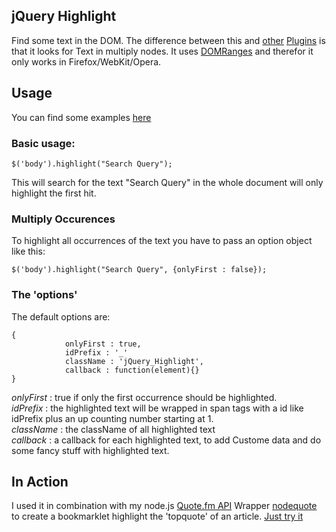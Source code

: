 jQuery Highlight 
----------------

Find some text in the DOM. The difference between this and [other](http://www.gotoquiz.com/web-coding/programming/javascript/highlight-words-in-text-with-jquery/) [Plugins](http://johannburkard.de/blog/programming/javascript/highlight-javascript-text-higlighting-jquery-plugin.html) is that it looks for Text in multiply nodes. It uses [DOMRanges](http://www.w3.org/TR/DOM-Level-2-Traversal-Range/ranges.html) and therefor it only works in Firefox/WebKit/Opera.

## Usage ##

You can find some examples [here](http://fweinb.github.com/jqueryhighlight/) 


### Basic usage: ###

```
$('body').highlight("Search Query");
```

This will search for the text "Search Query" in the whole document will only highlight the first hit. 


### Multiply Occurences ###

To highlight all occurrences of the text you have to pass an option object like this:

```
$('body').highlight("Search Query", {onlyFirst : false});
```

### The 'options' ###

The default options are:

```
{
            onlyFirst : true, 
            idPrefix : '_'
            className : 'jQuery_Highlight',
            callback : function(element){}
}
```

_onlyFirst_ : true if only the first occurrence should be highlighted.  
_idPrefix_ : the highlighted text will be wrapped in span tags with a id like idPrefix plus an up counting number starting at 1.   
_className_ : the className of all highlighted text  
_callback_ : a callback for each highlighted text, to add Custome data and do some fancy stuff with highlighted text.   

## In Action ##

I used it in combination with my node.js [Quote.fm API](http://quote.fm/labs/) Wrapper [nodequote](http://github.com/FWeinb/nodequote) to create a bookmarklet highlight the 'topquote' of an article. [Just try it](http://quotefm.cloudno.de)


